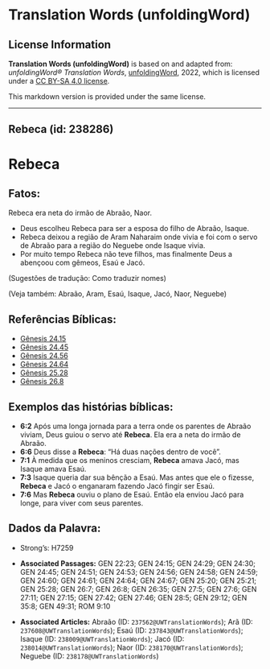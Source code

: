 # Translation Words (unfoldingWord)

## License Information

**Translation Words (unfoldingWord)** is based on and adapted from: _unfoldingWord® Translation Words_, [unfoldingWord](https://unfoldingword.org/utw), 2022, which is licensed under a [CC BY-SA 4.0 license](https://creativecommons.org/licenses/by-sa/4.0/legalcode.en).

This markdown version is provided under the same license.



--------------------------------

## Rebeca (id: 238286)

Rebeca
======

Fatos:
------

Rebeca era neta do irmão de Abraão, Naor.

* Deus escolheu Rebeca para ser a esposa do filho de Abraão, Isaque.
* Rebeca deixou a região de Aram Naharaim onde vivia e foi com o servo de Abraão para a região do Neguebe onde Isaque vivia.
* Por muito tempo Rebeca não teve filhos, mas finalmente Deus a abençoou com gêmeos, Esaú e Jacó.

(Sugestões de tradução: Como traduzir nomes)

(Veja também: Abraão, Aram, Esaú, Isaque, Jacó, Naor, Neguebe)

Referências Bíblicas:
---------------------

* [Gênesis 24\.15](https://ref.ly/Gen24:15)
* [Gênesis 24\.45](https://ref.ly/Gen24:45)
* [Gênesis 24\.56](https://ref.ly/Gen24:56)
* [Gênesis 24\.64](https://ref.ly/Gen24:64)
* [Gênesis 25\.28](https://ref.ly/Gen25:28)
* [Gênesis 26\.8](https://ref.ly/Gen26:8)

Exemplos das histórias bíblicas:
--------------------------------

* **6:2** Após uma longa jornada para a terra onde os parentes de Abraão viviam, Deus guiou o servo até **Rebeca**. Ela era a neta do irmão de Abraão.
* **6:6** Deus disse a **Rebeca**: “Há duas nações dentro de você”.
* **7:1** À medida que os meninos cresciam, **Rebeca** amava Jacó, mas Isaque amava Esaú.
* **7:3** Isaque queria dar sua bênção a Esaú. Mas antes que ele o fizesse, **Rebeca** e Jacó o enganaram fazendo Jacó fingir ser Esaú.
* **7:6** Mas **Rebeca** ouviu o plano de Esaú. Então ela enviou Jacó para longe, para viver com seus parentes.

Dados da Palavra:
-----------------

* Strong’s: H7259

* **Associated Passages:** GEN 22:23; GEN 24:15; GEN 24:29; GEN 24:30; GEN 24:45; GEN 24:51; GEN 24:53; GEN 24:56; GEN 24:58; GEN 24:59; GEN 24:60; GEN 24:61; GEN 24:64; GEN 24:67; GEN 25:20; GEN 25:21; GEN 25:28; GEN 26:7; GEN 26:8; GEN 26:35; GEN 27:5; GEN 27:6; GEN 27:11; GEN 27:15; GEN 27:42; GEN 27:46; GEN 28:5; GEN 29:12; GEN 35:8; GEN 49:31; ROM 9:10
* **Associated Articles:** Abraão (ID: `237562@UWTranslationWords`); Arã (ID: `237608@UWTranslationWords`); Esaú (ID: `237843@UWTranslationWords`); Isaque (ID: `238009@UWTranslationWords`); Jacó (ID: `238014@UWTranslationWords`); Naor (ID: `238170@UWTranslationWords`); Neguebe (ID: `238178@UWTranslationWords`)


